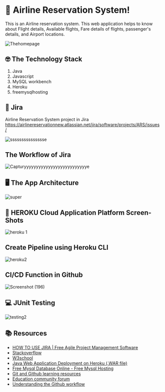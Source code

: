 # :wave: Airline Reservation System!

This is an Airline reservation system. This web application helps to know about Flight details, Available flights, Fare details of flights, passenger's details, and Airport locations. 

![Thehomepage](https://user-images.githubusercontent.com/56961480/137367987-320f8726-bf9b-433c-bcd1-7a951a663a12.PNG)


## 🤓 The Technology Stack

1. Java
2. Javascript 
3. MySQL workbench 
4. Heroku
5. freemysqlhosting

## 📒 Jira

Airline Reservation System project in Jira
https://airlinereservationnew.atlassian.net/jira/software/projects/ARS/issues/


![ssssssssssssssse](https://user-images.githubusercontent.com/56961480/137362595-52f05e8f-f66a-4151-a14a-6ee1683ee8da.PNG)

## The Workflow of Jira


![Capturyyyyyyyyyyyyyyyyyyyyyyyyyye](https://user-images.githubusercontent.com/56961480/137362946-820e3da5-3953-4f70-bb46-dcfd8dfdf2f0.PNG)


## 🖥️ The App Architecture


![super](https://user-images.githubusercontent.com/56961480/137364260-c56a09f0-970c-4dba-a157-0dbb997ba0cc.PNG)


## 🚀 HEROKU Cloud Application Platform Screen-Shots

![heroku 1](https://user-images.githubusercontent.com/56961480/137369482-ab4ab558-4743-47c3-ab7b-a25759cf65cb.PNG)

## Create Pipeline using Heroku CLI

![heroku2](https://user-images.githubusercontent.com/56961480/137370544-cb91135f-8f14-4fd9-98a2-50885ea2330b.PNG)

## CI/CD Function in Github 

![Screenshot (196)](https://user-images.githubusercontent.com/56961480/137370813-26507ddd-e9e2-4c35-a532-d3da4ef8845e.png)


## 💻 JUnit Testing 

![testing2](https://user-images.githubusercontent.com/56961480/137371099-5c5085d5-ea8e-4f8d-a147-d41aafbcaae0.PNG)

## 📚  Resources 
* [HOW TO USE JIRA | Free Agile Project Management Software](https://www.youtube.com/watch?v=GWxMTvRGIpc) 
* [Stackoverflow](https://stackoverflow.com/) 
* [W3school](https://guides.github.com/introduction/flow/)
* [Java Web Application Deployment on Heroku (.WAR file)](https://www.youtube.com/watch?v=7p8jyidcNMs&list=PLXFSXfUM2e6P62p6lpDSlBAWRmmcZYPdt&index=1&t=323s)
* [Free Mysql Database Online - Free Mysql Hosting](https://www.youtube.com/watch?v=rJHtOGv3BzQ&t=184s)
* [Git and Github learning resources](https://lab.github.com/)
* [Education community forum](https://education.github.community/)
* [Understanding the Github workflow](https://github.community/)
